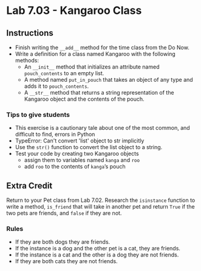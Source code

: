 # Lab 7.03 - Kangaroo Class

## Instructions

* Finish writing the `__add__` method for the time class from the Do Now.
* Write a definition for a class named Kangaroo with the following methods:
  * An `__init__` method that initializes an attribute named `pouch_contents` to an empty list.
  * A method named `put_in_pouch` that takes an object of any type and adds it to `pouch_contents`.
  * A `__str__` method that returns a string representation of the Kangaroo object and the contents of the pouch.

### Tips to give students

* This exercise is a cautionary tale about one of the most common, and difficult to find, errors in Python
* TypeError: Can't convert 'list' object to str implicitly
* Use the `str()` function to convert the list object to a string.
* Test your code by creating two Kangaroo objects
  * assign them to variables named `kanga` and `roo`
  * add `roo` to the contents of `kanga`’s pouch

## Extra Credit

Return to your Pet class from Lab 7.02. Research the `isinstance` function to write a method, `is_friend` that will take in another pet and return `True` if the two pets are friends, and `false` if they are not.

### Rules

* If they are both dogs they are friends.
* If the instance is a dog and the other pet is a cat, they are friends.
* If the instance is a cat and the other is a dog they are not friends.
* If they are both cats they are not friends.
